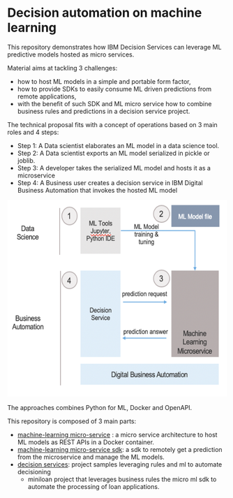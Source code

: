 # Decision automation on machine learning

This repository demonstrates how IBM Decision Services can leverage ML predictive models hosted as micro services.

Material aims at tackling 3 challenges:
- how to host ML models in a simple and portable form factor,
- how to provide SDKs to easily consume ML driven predictions from remote applications,
- with the benefit of such SDK and ML micro service how to combine business rules and predictions in a decision service project.

The technical proposal fits with a concept of operations based on 3 main roles and 4 steps:
 - Step 1: A Data scientist elaborates an ML model in a data science tool.
 - Step 2: A Data scientist exports an ML model serialized in pickle or joblib.
 - Step 3: A developer takes the serialized ML model and hosts it as a microservice
 - Step 4: A Business user creates a decision service in IBM Digital Business Automation that invokes the hosted ML model
 
 <img src="docs/images/e2e-decision-management.png" alt="e2e-decision-management.png" width="600" height="450">

The approaches combines Python for ML, Docker and OpenAPI.

This repository is composed of 3 main parts:
- [machine-learning micro-service](ml-service/README.md) : a micro service architecture to host ML models as REST APIs in a Docker container.
- [machine-learning micro-service sdk](ml-service-sdk/README.md): a sdk to remotely get a prediction from the microservice and manage the ML models.
- [decision services](decision-services/README.md): project samples leveraging rules and ml to automate decisioning
   - miniloan project that leverages business rules the micro ml sdk to automate the processing of loan applications.
